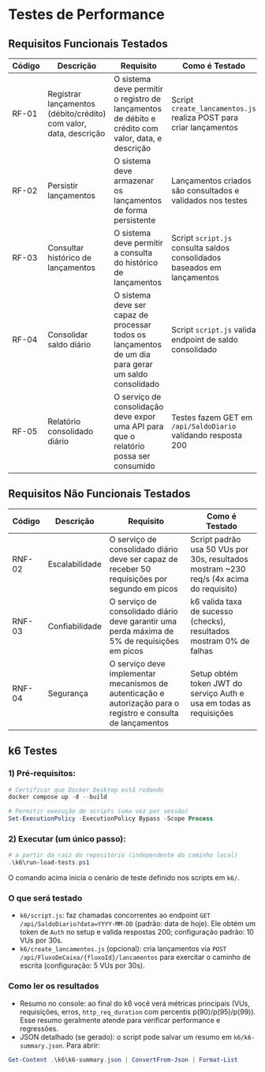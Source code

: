 ﻿# Testes de Performance

## Requisitos Funcionais Testados

| Código | Descrição | Requisito | Como é Testado |
|--------|-----------|-----------|----------------|
| RF-01 | Registrar lançamentos (débito/crédito) com valor, data, descrição | O sistema deve permitir o registro de lançamentos de débito e crédito com valor, data, e descrição | Script `create_lancamentos.js` realiza POST para criar lançamentos |
| RF-02 | Persistir lançamentos | O sistema deve armazenar os lançamentos de forma persistente | Lançamentos criados são consultados e validados nos testes |
| RF-03 | Consultar histórico de lançamentos | O sistema deve permitir a consulta do histórico de lançamentos | Script `script.js` consulta saldos consolidados baseados em lançamentos |
| RF-04 | Consolidar saldo diário | O sistema deve ser capaz de processar todos os lançamentos de um dia para gerar um saldo consolidado | Script `script.js` valida endpoint de saldo consolidado |
| RF-05 | Relatório consolidado diário | O serviço de consolidação deve expor uma API para que o relatório possa ser consumido | Testes fazem GET em `/api/SaldoDiario` validando resposta 200 |

## Requisitos Não Funcionais Testados

| Código | Descrição | Requisito | Como é Testado |
|--------|-----------|-----------|----------------|
| RNF-02 | Escalabilidade | O serviço de consolidado diário deve ser capaz de receber 50 requisições por segundo em picos | Script padrão usa 50 VUs por 30s, resultados mostram ~230 req/s (4x acima do requisito) |
| RNF-03 | Confiabilidade | O serviço de consolidado diário deve garantir uma perda máxima de 5% de requisições em picos | k6 valida taxa de sucesso (checks), resultados mostram 0% de falhas |
| RNF-04 | Segurança | O serviço deve implementar mecanismos de autenticação e autorização para o registro e consulta de lançamentos | Setup obtém token JWT do serviço Auth e usa em todas as requisições |

## k6 Testes

### 1) Pré-requisitos:

```powershell
# Certificar que Docker Desktop está rodando
docker compose up -d --build

# Permitir execução de scripts (uma vez por sessão)
Set-ExecutionPolicy -ExecutionPolicy Bypass -Scope Process
```

### 2) Executar (um único passo):

```powershell
# a partir da raiz do repositório (independente do caminho local)
.\k6\run-load-tests.ps1
```

O comando acima inicia o cenário de teste definido nos scripts em `k6/`.

### O que será testado
- `k6/script.js`: faz chamadas concorrentes ao endpoint `GET /api/SaldoDiario?data=YYYY-MM-DD` (padrão: data de hoje). Ele obtém um token de `Auth` no setup e valida respostas 200; configuração padrão: 10 VUs por 30s.
- `k6/create_lancamentos.js` (opcional): cria lançamentos via `POST /api/FluxoDeCaixa/{fluxoId}/lancamentos` para exercitar o caminho de escrita (configuração: 5 VUs por 30s).

### Como ler os resultados
- Resumo no console: ao final do k6 você verá métricas principais (VUs, requisições, erros, `http_req_duration` com percentis p(90)/p(95)/p(99)). Esse resumo geralmente atende para verificar performance e regressões.
- JSON detalhado (se gerado): o script pode salvar um resumo em `k6/k6-summary.json`. Para abrir:

```powershell
Get-Content .\k6\k6-summary.json | ConvertFrom-Json | Format-List
```
   
 